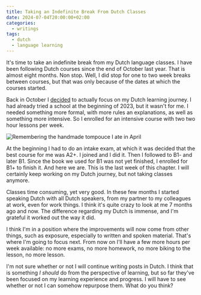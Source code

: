 ```yaml
---
title: Taking an Indefinite Break From Dutch Classes
date: 2024-07-04T20:00:00+02:00
categories:
  - writings
tags:
  - dutch
  - language learning
---
```


It's time to take an indefinite break from my Dutch language classes. I have been following Dutch courses since the end of October last year. That is almost eight months. Non stop. Well, I did stop for one to two week breaks between courses, but that was only because of the dates at which the courses started.

<!--more-->

Back in October I [decided](/2023/10/18/navigating-my-dutch-learning-journey/) to actually focus on my Dutch learning journey. I had already tried a school at the beginning of 2023, but it wasn't for me. I needed something more formal, with more rules an explanations, as well as something more intensive. So I enrolled for an intensive course with two two hour lessons per week.

![Remembering the handmade [tompouce](https://en.wikipedia.org/wiki/Tompouce) I ate in April](cdn:/2024-04-tompouce)

At the beginning I had to do an intake exam, at which it was decided that the best course for me was A2+. I joined and I did it. Then I followed to B1- and later B1. Since the book we used for B1 was not yet finished, I enrolled for B1+ to finish it. And here we are. This is the last week of this chapter. I will certainly keep working on my Dutch journey, but not taking classes anymore.

Classes time consuming, yet very good. In these few months I started speaking Dutch with all Dutch speakers, from my partner to my colleagues at work, even for work things. I think it's quite crazy to look at me 7 months ago and now. The difference regarding my Dutch is immense, and I'm grateful it worked out the way it did.

I think I'm in a position where the improvements will now come from other things, such as exposure, especially to written and spoken material. That's where I'm going to focus next. From now on I'll have a few more hours per week available: no more exams, no more homework, no more biking to the lesson, no more lesson.

I'm not sure whether or not I will continue writing posts in Dutch. I think that is something *I should* do from the perspective of learning, but so far they've been focused on my learning experience and progress. I will have to see whether or not I can somehow repurpose them. What do you think?
